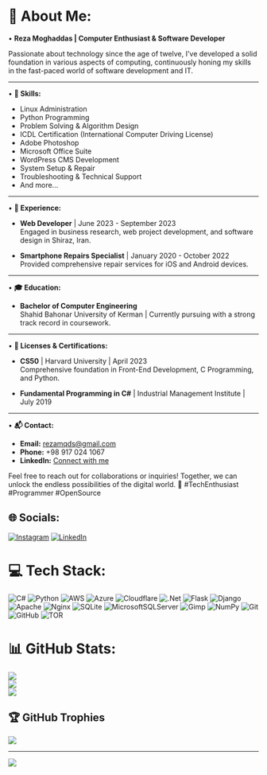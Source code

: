 # 💫 About Me:
• **Reza Moghaddas | Computer Enthusiast & Software Developer**

Passionate about technology since the age of twelve, I've developed a solid foundation in various aspects of computing, continuously honing my skills in the fast-paced world of software development and IT.

---

• **🔧 Skills:**
  - Linux Administration
  - Python Programming
  - Problem Solving & Algorithm Design
  - ICDL Certification (International Computer Driving License)
  - Adobe Photoshop
  - Microsoft Office Suite
  - WordPress CMS Development
  - System Setup & Repair
  - Troubleshooting & Technical Support
  - And more...

---

• **💼 Experience:**
  - **Web Developer** | June 2023 - September 2023  
    Engaged in business research, web project development, and software design in Shiraz, Iran.
  
  - **Smartphone Repairs Specialist** | January 2020 - October 2022  
    Provided comprehensive repair services for iOS and Android devices.

---

• **🎓 Education:**
  - **Bachelor of Computer Engineering**  
    Shahid Bahonar University of Kerman | Currently pursuing with a strong track record in coursework.

---

• **📜 Licenses & Certifications:**
  - **CS50** | Harvard University | April 2023  
    Comprehensive foundation in Front-End Development, C Programming, and Python.
  
  - **Fundamental Programming in C#** | Industrial Management Institute | July 2019

---

• **📬 Contact:**
  - **Email:** [rezamqds@gmail.com](mailto:rezamqds@gmail.com)
  - **Phone:** +98 917 024 1067
  - **LinkedIn:** [Connect with me](#)

Feel free to reach out for collaborations or inquiries! Together, we can unlock the endless possibilities of the digital world. 🚀 #TechEnthusiast #Programmer #OpenSource


## 🌐 Socials:
[![Instagram](https://img.shields.io/badge/Instagram-%23E4405F.svg?logo=Instagram&logoColor=white)](https://instagram.com/rezamqds) [![LinkedIn](https://img.shields.io/badge/LinkedIn-%230077B5.svg?logo=linkedin&logoColor=white)](https://linkedin.com/in/rezamqds) 

# 💻 Tech Stack:
![C#](https://img.shields.io/badge/c%23-%23239120.svg?style=flat&logo=csharp&logoColor=white) ![Python](https://img.shields.io/badge/python-3670A0?style=flat&logo=python&logoColor=ffdd54) ![AWS](https://img.shields.io/badge/AWS-%23FF9900.svg?style=flat&logo=amazon-aws&logoColor=white) ![Azure](https://img.shields.io/badge/azure-%230072C6.svg?style=flat&logo=microsoftazure&logoColor=white) ![Cloudflare](https://img.shields.io/badge/Cloudflare-F38020?style=flat&logo=Cloudflare&logoColor=white) ![.Net](https://img.shields.io/badge/.NET-5C2D91?style=flat&logo=.net&logoColor=white) ![Flask](https://img.shields.io/badge/flask-%23000.svg?style=flat&logo=flask&logoColor=white) ![Django](https://img.shields.io/badge/django-%23092E20.svg?style=flat&logo=django&logoColor=white) ![Apache](https://img.shields.io/badge/apache-%23D42029.svg?style=flat&logo=apache&logoColor=white) ![Nginx](https://img.shields.io/badge/nginx-%23009639.svg?style=flat&logo=nginx&logoColor=white) ![SQLite](https://img.shields.io/badge/sqlite-%2307405e.svg?style=flat&logo=sqlite&logoColor=white) ![MicrosoftSQLServer](https://img.shields.io/badge/Microsoft%20SQL%20Server-CC2927?style=flat&logo=microsoft%20sql%20server&logoColor=white) ![Gimp](https://img.shields.io/badge/Gimp-657D8B?style=flat&logo=gimp&logoColor=FFFFFF) ![NumPy](https://img.shields.io/badge/numpy-%23013243.svg?style=flat&logo=numpy&logoColor=white) ![Git](https://img.shields.io/badge/git-%23F05033.svg?style=flat&logo=git&logoColor=white) ![GitHub](https://img.shields.io/badge/github-%23121011.svg?style=flat&logo=github&logoColor=white) ![TOR](https://img.shields.io/badge/tor-%237E4798.svg?style=flat&logo=tor-project&logoColor=white)
# 📊 GitHub Stats:
![](https://github-readme-stats.vercel.app/api?username=rezamqds&theme=date_night&hide_border=false&include_all_commits=true&count_private=true)<br/>
![](https://github-readme-streak-stats.herokuapp.com/?user=rezamqds&theme=date_night&hide_border=false)<br/>
![](https://github-readme-stats.vercel.app/api/top-langs/?username=rezamqds&theme=date_night&hide_border=false&include_all_commits=true&count_private=true&layout=compact)

## 🏆 GitHub Trophies
![](https://github-profile-trophy.vercel.app/?username=rezamqds&theme=radical&no-frame=false&no-bg=true&margin-w=4)

---
[![](https://visitcount.itsvg.in/api?id=rezamqds&icon=10&color=0)](https://visitcount.itsvg.in)

